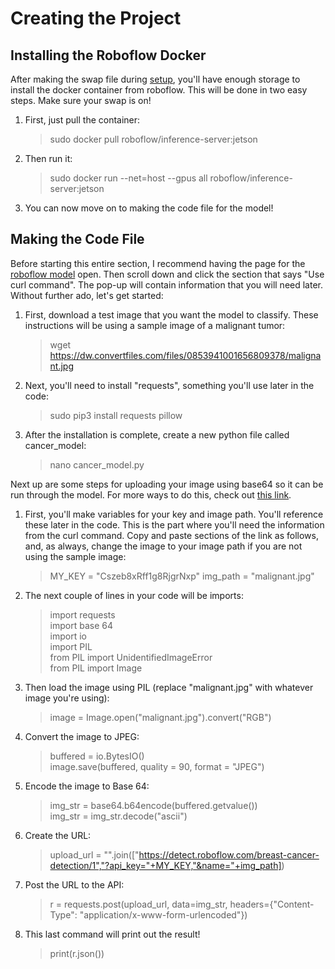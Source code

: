 # Creating the Project
## Installing the Roboflow Docker
After making the swap file during [setup](https://github.com/angelicamanigque/Breast-Cancer-Detection-Using-the-NVIDIA-Jetson-Nano-2GB-Developer-Kit/blob/main/Setup.md), you'll have enough storage to install the docker container from roboflow. This will be done in two easy steps. Make sure your swap is on! <br />
1. First, just pull the container: 
    >sudo docker pull roboflow/inference-server:jetson
2. Then run it: 
    >sudo docker run --net=host --gpus all roboflow/inference-server:jetson
3. You can now move on to making the code file for the model!

## Making the Code File
Before starting this entire section, I recommend having the page for the [roboflow model](https://app.roboflow.com/nvidia-jetson-nano-2gb/breast-cancer-detection/1) open. Then scroll down and click the section that says "Use curl command". The pop-up will contain information that you will need later. Without further ado, let's get started: <br />
1. First, download a test image that you want the model to classify. These instructions will be using a sample image of a malignant tumor:
    >wget https://dw.convertfiles.com/files/0853941001656809378/malignant.jpg
2. Next, you'll need to install "requests", something you'll use later in the code:
    >sudo pip3 install requests pillow
3. After the installation is complete, create a new python file called cancer_model:
    >nano cancer_model.py <br />
  
Next up are some steps for uploading your image using base64 so it can be run through the model. For more ways to do this, check out [this link](https://docs.roboflow.com/inference/hosted-api). <br />
1. First, you'll make variables for your key and image path. You'll reference these later in the code. This is the part where you'll need the information from the curl command. Copy and paste sections of the link as follows, and, as always, change the image to your image path if you are not using the sample image:
    >MY_KEY = "Cszeb8xRff1g8RjgrNxp"
    >img_path = "malignant.jpg"
3. The next couple of lines in your code will be imports:
    >import requests <br />
    >import base 64 <br />
    >import io <br />
    >import PIL <br />
    >from PIL import UnidentifiedImageError <br />
    >from PIL import Image <br />
4. Then load the image using PIL (replace "malignant.jpg" with whatever image you're using):
    >image = Image.open("malignant.jpg").convert("RGB")
5. Convert the image to JPEG:
    >buffered = io.BytesIO() <br />
    >image.save(buffered, quality = 90, format = "JPEG") <br />
6. Encode the image to Base 64:
    >img_str = base64.b64encode(buffered.getvalue()) <br />
    >img_str = img_str.decode("ascii") <br />
7. Create the URL:
    >upload_url = "".join(["https://detect.roboflow.com/breast-cancer-detection/1","?api_key="+MY_KEY,"&name="+img_path])
8. Post the URL to the API:
    >r = requests.post(upload_url, data=img_str, headers={"Content-Type": "application/x-www-form-urlencoded"})
9. This last command will print out the result!
    >print(r.json())
